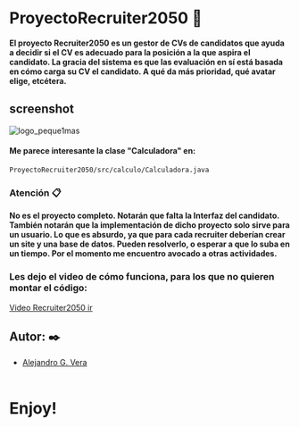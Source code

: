 # ProyectoRecruiter2050 🚀

__El proyecto Recruiter2050 es un gestor de CVs de candidatos que ayuda a decidir si el CV es adecuado para la posición a la que aspira el candidato. La gracia del sistema es que las evaluación en sí está basada en cómo carga su CV el candidato. A qué da más prioridad, qué avatar elige, etcétera.__  

## screenshot
![logo_peque1mas](https://user-images.githubusercontent.com/10841467/64068420-4920b700-cc0e-11e9-8d33-89286a22067d.jpg)

#### Me parece interesante la clase "Calculadora" en:
```
ProyectoRecruiter2050/src/calculo/Calculadora.java
```

### Atención 📋
__No es el proyecto completo. Notarán que falta la Interfaz del candidato. También notarán que la implementación de dicho proyecto solo sirve para un usuario. Lo que es absurdo, ya que para cada recruiter deberían crear un site y una base de datos. Pueden resolverlo, o esperar a que lo suba en un tiempo. Por el momento me encuentro avocado a otras actividades.__

### Les dejo el video de cómo funciona, para los que no quieren montar el código:

[Video Recruiter2050 ir](https://www.youtube.com/watch?v=3UtlL2nr9f4&t=17s)

## Autor: ✒️
* [Alejandro G. Vera](https://linkedin.com/in/alejandro-gonzalo-vera/)
<br/></br>
# Enjoy!
